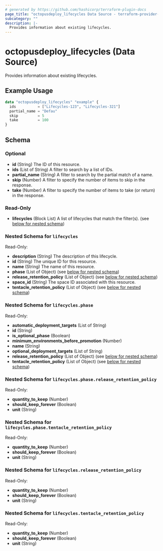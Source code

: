 ```yaml
---
# generated by https://github.com/hashicorp/terraform-plugin-docs
page_title: "octopusdeploy_lifecycles Data Source - terraform-provider-octopusdeploy"
subcategory: ""
description: |-
  Provides information about existing lifecycles.
---
```


# octopusdeploy_lifecycles (Data Source)

Provides information about existing lifecycles.

## Example Usage

```terraform
data "octopusdeploy_lifecycles" "example" {
  ids          = ["Lifecycles-123", "Lifecycles-321"]
  partial_name = "Defau"
  skip         = 5
  take         = 100
}
```

<!-- schema generated by tfplugindocs -->
## Schema

### Optional

- **id** (String) The ID of this resource.
- **ids** (List of String) A filter to search by a list of IDs.
- **partial_name** (String) A filter to search by the partial match of a name.
- **skip** (Number) A filter to specify the number of items to skip in the response.
- **take** (Number) A filter to specify the number of items to take (or return) in the response.

### Read-Only

- **lifecycles** (Block List) A list of lifecycles that match the filter(s). (see [below for nested schema](#nestedblock--lifecycles))

<a id="nestedblock--lifecycles"></a>
### Nested Schema for `lifecycles`

Read-Only:

- **description** (String) The description of this lifecycle.
- **id** (String) The unique ID for this resource.
- **name** (String) The name of this resource.
- **phase** (List of Object) (see [below for nested schema](#nestedatt--lifecycles--phase))
- **release_retention_policy** (List of Object) (see [below for nested schema](#nestedatt--lifecycles--release_retention_policy))
- **space_id** (String) The space ID associated with this resource.
- **tentacle_retention_policy** (List of Object) (see [below for nested schema](#nestedatt--lifecycles--tentacle_retention_policy))

<a id="nestedatt--lifecycles--phase"></a>
### Nested Schema for `lifecycles.phase`

Read-Only:

- **automatic_deployment_targets** (List of String)
- **id** (String)
- **is_optional_phase** (Boolean)
- **minimum_environments_before_promotion** (Number)
- **name** (String)
- **optional_deployment_targets** (List of String)
- **release_retention_policy** (List of Object) (see [below for nested schema](#nestedobjatt--lifecycles--phase--release_retention_policy))
- **tentacle_retention_policy** (List of Object) (see [below for nested schema](#nestedobjatt--lifecycles--phase--tentacle_retention_policy))

<a id="nestedobjatt--lifecycles--phase--release_retention_policy"></a>
### Nested Schema for `lifecycles.phase.release_retention_policy`

Read-Only:

- **quantity_to_keep** (Number)
- **should_keep_forever** (Boolean)
- **unit** (String)


<a id="nestedobjatt--lifecycles--phase--tentacle_retention_policy"></a>
### Nested Schema for `lifecycles.phase.tentacle_retention_policy`

Read-Only:

- **quantity_to_keep** (Number)
- **should_keep_forever** (Boolean)
- **unit** (String)



<a id="nestedatt--lifecycles--release_retention_policy"></a>
### Nested Schema for `lifecycles.release_retention_policy`

Read-Only:

- **quantity_to_keep** (Number)
- **should_keep_forever** (Boolean)
- **unit** (String)


<a id="nestedatt--lifecycles--tentacle_retention_policy"></a>
### Nested Schema for `lifecycles.tentacle_retention_policy`

Read-Only:

- **quantity_to_keep** (Number)
- **should_keep_forever** (Boolean)
- **unit** (String)


